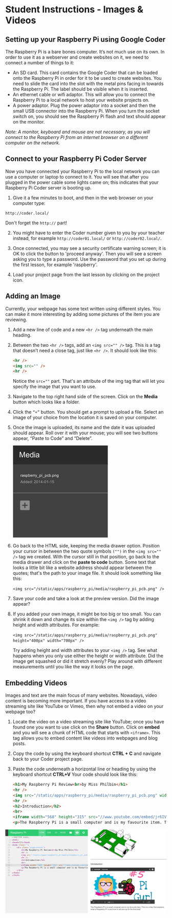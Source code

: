 # Student Instructions - Images & Videos

## Setting up your Raspberry Pi using Google Coder

The Raspberry Pi is a bare bones computer. It’s not much use on its own. In order to use it as a webserver and create websites on it, we need to connect a number of things to it:

- An SD card. This card contains the Google Coder that can be loaded onto the Raspberry Pi in order for it to be used to create websites. You need to slide the card into the slot with the metal pins facing in towards the Raspberry Pi. The label should be visible when it is inserted.
- An ethernet cable or wifi adaptor. This will allow you to connect the Raspberry Pi to a local network to host your website projects on.
- A power adaptor. Plug the power adaptor into a socket and then the small USB connector into the Raspberry Pi. When you turn the socket switch on, you should see the Raspberry Pi flash and text should appear on the monitor.

*Note: A monitor, keyboard and mouse are not necessary, as you will connect to the Raspberry Pi from an internet browser on a different computer on the network.*

## Connect to your Raspberry Pi Coder Server

Now you have connected your Raspberry Pi to the local network you can use a computer or laptop to connect to it. You will see that after you plugged in the power cable some lights came on; this indicates that your Raspberry Pi Coder server is booting up. 

1. Give it a few minutes to boot, and then in the web browser on your computer type:

  ```
  http://coder.local/
  ```
  Don't forget the `http://` part!

2. You might have to enter the Coder number given to you by your teacher instead, for example `http://coder01.local/` or `http://coder02.local/`.  

3. Once connected, you may see a security certificate warning screen; it is OK to click the button to 'proceed anyway'. Then you will see a screen asking you to type a password. Use the password that you set up during the first lesson, for example 'raspberry'.

4. Load your project page from the last lesson by clicking on the project icon.

## Adding an Image

Currently, your webpage has some text written using different styles. You can make it more interesting by adding some pictures of the item you are reviewing.

1. Add a new line of code and a new `<hr />` tag underneath the main heading.

2. Between the two `<hr />` tags, add an `<img src="" />` tag. This is a tag that doesn’t need a close tag, just like `<hr />`. It should look like this: 

	```html
	<hr />
	<img src="" />
	<hr />
	```
	
	Notice the `src=""` part. That's an attribute of the img tag that will let you specify the image that you want to use.

3. Navigate to the top right hand side of the screen. Click on the **Media** button which looks like a folder.

4. Click the `“+”` button. You should get a prompt to upload a file. Select an image of your choice from the location it is saved on your computer.

5. Once the image is uploaded, its name and the date it was uploaded should appear. Roll over it with your mouse; you will see two buttons appear, “Paste to Code” and “Delete”.

	![](adding-media.png) 

6. Go back to the HTML side, keeping the media drawer option. Position your cursor in between the two quote symbols `("")` in the `<img src="" />` tag we created. With the cursor still in that position, go back to the media drawer and click on the **paste to code** button. Some text that looks a little bit like a website address should appear between the quotes; that's the path to your image file. It should look something like this:

	`<img src="/static/apps/raspberry_pi/media/raspberry_pi_pcb.png" />`

7. Save your code and take a look at the preview version. Did the image appear?

8. If you added your own image, it might be too big or too small. You can shrink it down and change its size within the `<img />` tag by adding height and width attributes. For example:

	`<img src="/static/apps/raspberry_pi/media/raspberry_pi_pcb.png" height="400px" width="700px" />`
	
	Try adding height and width attributes to your `<img />` tag. See what happens when you only use either the height or width attribute. Did the image get squashed or did it stretch evenly? Play around with different measurements until you like the way it looks on the page.


## Embedding Videos

Images and text are the main focus of many websites. Nowadays, video content is becoming more important. If you have access to a video streaming site like YouTube or Vimeo, then why not embed a video on your webpage too?

1. Locate the video on a video streaming site like YouTube; once you have found one you want to use click on the **Share** button. Click on **embed** and you will see a chunk of HTML code that starts with `<iframe>`. This tag allows you to embed content like videos into webpages and blog posts.

2. Copy the code by using the keyboard shortcut **CTRL + C** and navigate back to your Coder project page.

3. Paste the code underneath a horizontal line or heading by using the keyboard shortcut **CTRL+V** Your code should look like this:

	```html
	<h1>My Raspberry Pi Review<br>by Miss Philbin</h1>
	<hr />
    <img src="/static/apps/raspberry_pi/media/raspberry_pi_pcb.png" width="400" />
    <hr />
    <h2>Introduction</h2>
    <br>
    <iframe width="560" height="315" src="//www.youtube.com/embed/jr6IVLZmp28?list=PL455284BB15D6E8F0" frameborder="0" allowfullscreen></iframe>
    <p>The Raspberry Pi is a small computer and is my favourite item. This is a video that explains what a Raspberry Pi is and how to set one up for the first time!</p>
	```


![](video.png)



